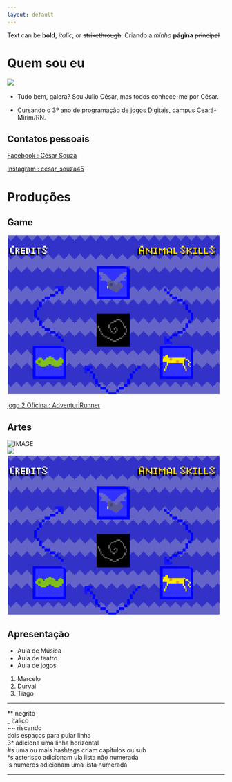```yaml
---
layout: default
---
```


Text can be **bold**, _italic_, or ~~strikethrough~~.
Criando a _minha_ **página** ~~principal~~ 

# Quem sou eu 

  ![](cesar.jpg)  
  
  * Tudo bem, galera? Sou Julio César, mas todos conhece-me por César.

  * Cursando o 3º ano de programação de jogos Digitais, campus Ceará-Mirim/RN.  
  
## Contatos pessoais  
  
  [Facebook : César Souza](https://www.facebook.com/juliocesar.oliveiradesouza.98/)  
  
  [Instagram : cesar_souza45](https://www.instagram.com/cesar_souza45/)

  

# Produções  

## Game  

[![](Jogo1.png)](https://cesarabc45.github.io/Animal%20Skills/)  

[jogo 2 Oficina : AdventuriRunner](https://cesarabc45.github.io/AdventuriRunner/)  



## Artes  
![IMAGE](https://media.licdn.com/mpr/mpr/shrinknp_800_800/AAEAAQAAAAAAAAXcAAAAJDM4MTQ0OTk3LTg4N2ItNGM0MS1iMWIyLTI4NjcxMzY2ZGYxMw.jpg)  
![](Mario.png)  
![](Jogo1.png)

## Apresentação  
* Aula de Música  
* Aula de teatro  
* Aula de jogos  
1. Marcelo  
2. Durval  
3. Tiago  

* * *

** negrito  
_ italico  
~~ riscando  
  dois espaços para pular linha  
3* adiciona uma linha horizontal  
#s uma ou mais hashtags criam capítulos ou sub  
*s  asterisco adicionam ula lista não numerada  
is  numeros adicionam uma lista numerada   
  
  * * *
